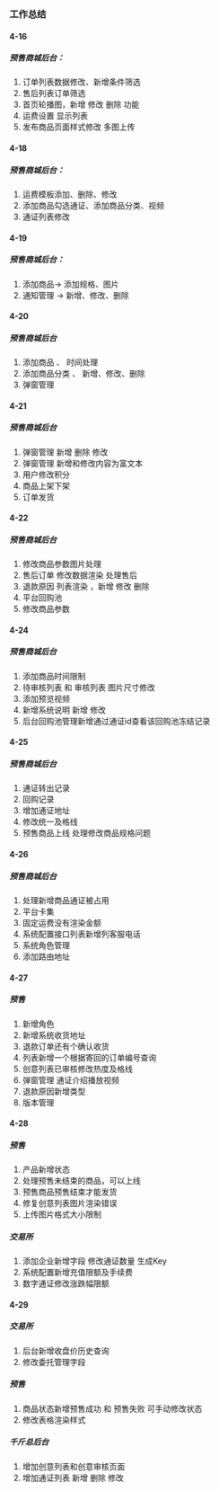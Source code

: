 ### 工作总结

#### 4-16 

#####  预售商城后台：

1. 订单列表数据修改、新增条件筛选
2. 售后列表订单筛选
3. 首页轮播图，新增 修改 删除 功能
4. 运费设置 显示列表
5. 发布商品页面样式修改  多图上传

#### 4-18

##### 预售商城后台：

1. 运费模板添加、删除、修改
2. 添加商品勾选通证、添加商品分类、视频
3. 通证列表修改

#### 4-19

##### 预售商城后台：

1. 添加商品->  添加规格、图片
2. 通知管理 ->  新增、修改、删除  

#### 4-20

##### 预售商城后台

1. 添加商品 、 时间处理
2. 添加商品分类 、 新增、修改、删除  
3. 弹窗管理

#### 4-21

##### 预售商城后台

1. 弹窗管理 新增 删除 修改  
2. 弹窗管理 新增和修改内容为富文本
3. 用户修改积分
4. 商品上架下架
5. 订单发货

#### 4-22

##### 预售商城后台

1. 修改商品参数图片处理
2. 售后订单 修改数据渲染   处理售后
3. 退款原因 列表渲染 ，新增 修改 删除
4. 平台回购池
5. 修改商品参数

#### 4-24

##### 预售商城后台

1. 添加商品时间限制
2. 待审核列表 和 审核列表 图片尺寸修改 
3.  添加预览视频
4. 新增系统说明 新增 修改
5. 后台回购池管理新增通过通证id查看该回购池冻结记录

####  4-25

##### 预售商城后台

1. 通证转出记录
2. 回购记录   
3. 增加通证地址    
4. 修改统一及格线    
5. 预售商品上线  处理修改商品规格问题

#### 4-26

##### 预售商城后台

1. 处理新增商品通证被占用    
2. 平台卡集
3. 固定运费没有渲染金额     
4. 系统配置接口列表新增列客服电话
5. 系统角色管理
6. 添加路由地址

#### 4-27

##### 预售

1. 新增角色
2. 新增系统收货地址   
3. 退款订单还有个确认收货
4. 列表新增一个根据寄回的订单编号查询
5. 创意列表已审核修改热度及格线
6. 弹窗管理 通证介绍播放视频
7. 退款原因新增类型
8. 版本管理

#### 4-28

##### 预售

1. 产品新增状态
2. 处理预售未结束的商品，可以上线
3. 预售商品预售结束才能发货
4. 修复创意列表图片渲染错误
5. 上传图片格式大小限制

##### 交易所

1. 添加企业新增字段 修改通证数量 生成Key
2. 系统配置新增充值限额及手续费
3. 数字通证修改涨跌幅限额

#### 4-29

##### 交易所

1. 后台新增收盘价历史查询
1. 修改委托管理字段

##### 预售

1. 商品状态新增预售成功 和 预售失败  可手动修改状态
2. 修改表格渲染样式

##### 千斤总后台

1. 增加创意列表和创意审核页面  
2. 增加通证列表 新增 删除 修改
